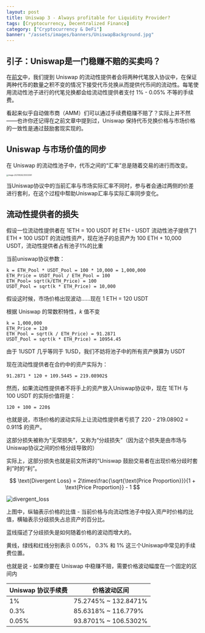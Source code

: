 ```yaml
---
layout: post
title: Uniswap 3 - Always profitable for Liquidity Provider?
tags: [Cryptocurrency, Decentralized Finance]
category: ["Cryptocurrency & DeFi"]
banner: "/assets/images/banners/UniswapBackground.jpg"
---
```


## 引子：Uniswap是一门稳赚不赔的买卖吗？

在[前文](/categories.html#h-Cryptocurrency%20&%20DeFi)中，我们提到 Uniswap 的流动性提供者会将两种代笔放入协议中，在保证两种代币的数量之积不变的情况下接受代币兑换从而提供代币间的流动性。每笔使用流动性池子进行的代笔兑换都会给流动性提供者支付 1% - 0.05% 不等的手续费。

看起来似乎自动做市商（AMM）们可以通过手续费稳赚不赔了？实际上并不然——也许你还记得在之前文章中提到过，Uniswap 保持代币兑换价格与市场价格的一致性是通过鼓励套现实现的。

## Uniswap 与市场价值的同步

在 Uniswap 的流动性池子中，代币之间的“汇率”总是随着交易的进行而改变。

<img src="https://markdown-img-1304853431.cos.ap-guangzhou.myqcloud.com/image-20210926235553081.png" alt="image-20210926235553081" style="zoom: 33%;" />

当Uniswap协议中的当前汇率与市场实际汇率不同时，参与者会通过两侧的价差进行套利，在这个过程中帮助Uniswap汇率与实际汇率同步变化。

## 流动性提供者的损失

假设一位流动性提供者在 1ETH = 100 USDT 时 ETH - USDT 流动性池子提供了1 ETH + 100 USDT 的流动性资产，现在池子的总资产为  100 ETH + 10,000 USDT，流动性提供者占有池子1%的比重

当前uniswap协议参数：

```
k = ETH_Pool * USDT_Pool = 100 * 10,000 = 1,000,000
ETH_Price = USDT_Pool / ETH_Pool = 100
ETH_Pool= sqrt(k/ETH_Price) = 100
USDT_Pool = sqrt(k * ETH_Price) = 10,000
```

假设这时候，市场价格出现波动……现在  1 ETH = 120 USDT

根据 Uniswap 的常数积特性，$k$ 值不变

```
k = 1,000,000
ETH_Price = 120
ETH_Pool = sqrt(k / ETH_Price) = 91.2871
USDT_Pool = sqrt(k * ETH_Price) = 10954.45
```

由于 1USDT 几乎等同于 1USD，我们不妨将池子中的所有资产换算为 USDT

现在流动性提供者在合约中的资产实际为：

```
91.2871 * 120 + 109.5445 = 219.08902$
```

然而，如果流动性提供者不将手上的资产放入Uniswap协议中，现在 1ETH 与 100 USDT 的实际价值将是：

```
120 + 100 = 220$
```

也就是说，市场价格的波动实际上让流动性提供者亏损了 220 - 219.08902 = 0.911$ 的资产。

这部分损失被称为“无常损失”，又称为“分歧损失”（因为这个损失是由市场与Uniswap协议之间的价格分歧导致的）

实际上，这部分损失也就是前文所讲的“Uniswap 鼓励交易者在出现价格分歧时套利”时的“利”。


$$
\text{Divergent Loss} = 2\times\frac{\sqrt{\text{Price Proportion}}}{1 + \text{Price Proportion}} - 1
$$


![divergent_loss](https://markdown-img-1304853431.cos.ap-guangzhou.myqcloud.com/divergent_loss.png)

上图中，纵轴表示价格的比值 - 当前价格与向流动性池子中投入资产时价格的比值，横轴表示分歧损失占总资产的百分比。

蓝线描述了分歧损失是如何随着价格的波动而增大的。

黄线，绿线和红线分别表示 0.05%， 0.3% 和 1% 这三个Uniswap中常见的手续费位置。

也就是说 - 如果你要在 Uniswap 中稳赚不赔，需要价格波动幅度在一个固定的区间内

| Uniswap 协议手续费 | 价格波动区间         |
| ------------------ | -------------------- |
| 1%                 | 75.2745% ~ 132.8471% |
| 0.3%               | 85.6318% ~ 116.779%  |
| 0.05%              | 93.8701% ~ 106.5302% |


